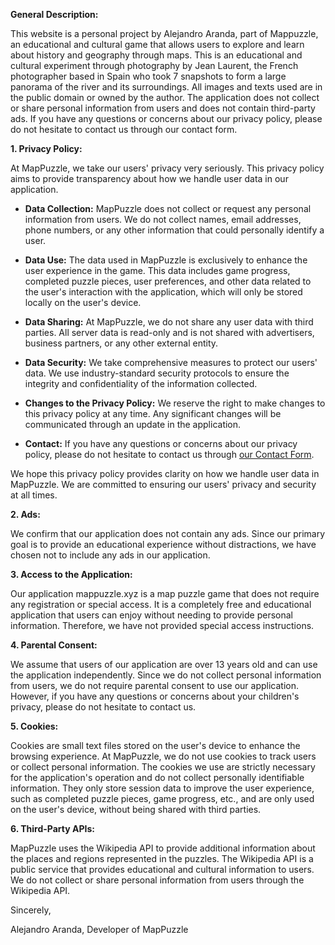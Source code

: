 **General Description:**

This website is a personal project by Alejandro Aranda, part of Mappuzzle, an educational and cultural game that allows users to explore and learn about history and geography through maps. This is an educational and cultural experiment through photography by Jean Laurent, the French photographer based in Spain who took 7 snapshots to form a large panorama of the river and its surroundings. All images and texts used are in the public domain or owned by the author. The application does not collect or share personal information from users and does not contain third-party ads. If you have any questions or concerns about our privacy policy, please do not hesitate to contact us through our contact form.

**1. Privacy Policy:**

At MapPuzzle, we take our users' privacy very seriously. This privacy policy aims to provide transparency about how we handle user data in our application.

- **Data Collection:** MapPuzzle does not collect or request any personal information from users. We do not collect names, email addresses, phone numbers, or any other information that could personally identify a user.

- **Data Use:** The data used in MapPuzzle is exclusively to enhance the user experience in the game. This data includes game progress, completed puzzle pieces, user preferences, and other data related to the user's interaction with the application, which will only be stored locally on the user's device.

- **Data Sharing:** At MapPuzzle, we do not share any user data with third parties. All server data is read-only and is not shared with advertisers, business partners, or any other external entity.

- **Data Security:** We take comprehensive measures to protect our users' data. We use industry-standard security protocols to ensure the integrity and confidentiality of the information collected.

- **Changes to the Privacy Policy:** We reserve the right to make changes to this privacy policy at any time. Any significant changes will be communicated through an update in the application.

- **Contact:** If you have any questions or concerns about our privacy policy, please do not hesitate to contact us through [our Contact Form](https://aaranda.es/contactar/).

We hope this privacy policy provides clarity on how we handle user data in MapPuzzle. We are committed to ensuring our users' privacy and security at all times.

**2. Ads:**

We confirm that our application does not contain any ads. Since our primary goal is to provide an educational experience without distractions, we have chosen not to include any ads in our application.

**3. Access to the Application:**

Our application mappuzzle.xyz is a map puzzle game that does not require any registration or special access. It is a completely free and educational application that users can enjoy without needing to provide personal information. Therefore, we have not provided special access instructions.

**4. Parental Consent:**

We assume that users of our application are over 13 years old and can use the application independently. Since we do not collect personal information from users, we do not require parental consent to use our application. However, if you have any questions or concerns about your children's privacy, please do not hesitate to contact us.

**5. Cookies:**

Cookies are small text files stored on the user's device to enhance the browsing experience. At MapPuzzle, we do not use cookies to track users or collect personal information. The cookies we use are strictly necessary for the application's operation and do not collect personally identifiable information. They only store session data to improve the user experience, such as completed puzzle pieces, game progress, etc., and are only used on the user's device, without being shared with third parties.

**6. Third-Party APIs:**

MapPuzzle uses the Wikipedia API to provide additional information about the places and regions represented in the puzzles. The Wikipedia API is a public service that provides educational and cultural information to users. We do not collect or share personal information from users through the Wikipedia API.

Sincerely,

Alejandro Aranda,
Developer of MapPuzzle
